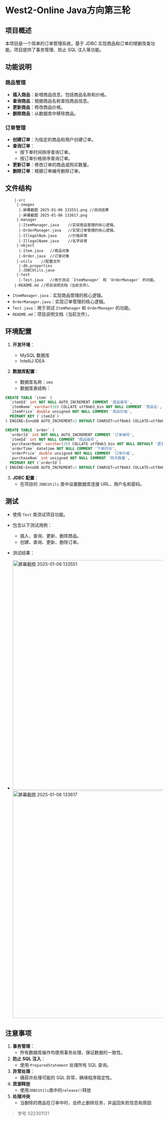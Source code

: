# West2-Online Java方向第三轮

## 项目概述
本项目是一个简单的订单管理系统，基于 JDBC 实现商品和订单的增删改查功能。项目提供了事务管理、防止 SQL 注入等功能。

## 功能说明

### 商品管理
- **插入商品**：新增商品信息，包括商品名称和价格。
- **查询商品**：根据商品名称查找商品信息。
- **更新商品**：修改商品价格。
- **删除商品**：从数据库中移除商品。

### 订单管理
- **创建订单**：为指定的商品和用户创建订单。
- **查询订单**：
    - 按下单时间排序查询订单。
    - 按订单价格排序查询订单。
- **更新订单**：修改订单的商品或购买数量。
- **删除订单**：根据订单编号删除订单。

## 文件结构
```code
    |-src
     |-images
      |-屏幕截图 2025-01-06 133551.png //测试结果
      |-屏幕截图 2025-01-06 133617.png
     |-manager
      |-ItemManager.java    //实现商品管理的核心逻辑。
      |-OrderManager.java   //实现订单管理的核心逻辑。
      |-IllegalNum.java     //价格异常
      |-IllegalName.java    //名字异常
     |-object
      |-Item.java   //商品对象
      |-Order.java  //订单对象
     |-utils    //配置文件
      |-db.properties
      |-JDBCUtils.java
     |-test
      |-Test.java   //用于测试 `ItemManager` 和 `OrderManager` 的功能。
    |-README.md //项目说明文档（当前文件）。
```

- `ItemManager.java`：实现商品管理的核心逻辑。
- `OrderManager.java`：实现订单管理的核心逻辑。
- `Test.java`：用于测试 `ItemManager` 和 `OrderManager` 的功能。
- `README.md`：项目说明文档（当前文件）。

## 环境配置
1. **开发环境**：
    - MySQL 数据库
    - IntelliJ IDEA

2. **数据库配置**：
    - 数据库名称：`oms`
    - 数据库表结构：

```sql
CREATE TABLE `item` (
  `itemId` int NOT NULL AUTO_INCREMENT COMMENT '商品编号',
  `itemName` varchar(20) COLLATE utf8mb3_bin NOT NULL COMMENT '商品名',
  `itemPrice` double unsigned NOT NULL COMMENT '商品价格',
  PRIMARY KEY (`itemId`)
) ENGINE=InnoDB AUTO_INCREMENT=3 DEFAULT CHARSET=utf8mb3 COLLATE=utf8mb3_bin

CREATE TABLE `order` (
  `orderId` int NOT NULL AUTO_INCREMENT COMMENT '订单编号',
  `itemId` int NOT NULL COMMENT '商品编号',
  `purchaserName` varchar(20) COLLATE utf8mb3_bin NOT NULL DEFAULT '匿名' COMMENT '购买人姓名',
  `orderTime` datetime NOT NULL COMMENT '下单时间',
  `orderPrice` double unsigned NOT NULL COMMENT '订单价格',
  `purchaseNum` int unsigned NOT NULL COMMENT '购买数量',
  PRIMARY KEY (`orderId`)
) ENGINE=InnoDB AUTO_INCREMENT=2 DEFAULT CHARSET=utf8mb3 COLLATE=utf8mb3_bin
```

3. **JDBC 配置**：
    - 在项目的 `JDBCUtils` 类中设置数据库连接 URL、用户名和密码。

## 测试
- 使用 `Test` 类测试项目功能。
- 包含以下测试用例：
    - 插入、查询、更新、删除商品。
    - 创建、查询、更新、删除订单。
- 测试结果：
- 
  <img width="731" alt="屏幕截图 2025-01-06 133551" src="https://github.com/user-attachments/assets/24056cd2-f92b-447f-8e33-35bc42fb03b1" />

  <img width="724" alt="屏幕截图 2025-01-06 133617" src="https://github.com/user-attachments/assets/47b3569c-7503-45d2-8a1a-bbca62fb93dd" />



## 注意事项
1. **事务管理**：
    - 所有数据库操作均使用事务处理，保证数据的一致性。
2. **防止 SQL 注入**：
    - 使用 `PreparedStatement` 处理所有 SQL 查询。
3. **异常处理**：
    - 捕获并处理可能的 SQL 异常，确保程序稳定性。
4. **资源释放**
    - 使用`JDBCUtils`类中的`release()`释放
5. **处理冲突**
    - 当删除的商品在订单中时，会终止删除任务，并返回失败信息和原因
> 学号 022301121

